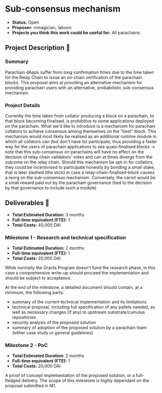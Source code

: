 # Sub-consensus mechanism

* **Status:** Open
* **Proposer:** mmagician, laboon
* **Projects you think this work could be useful for:** All parachains

## Project Description :page_facing_up:

### Summary

Parachain dApps suffer from long confirmation times due to the time taken for the Relay Chain to issue an on-chain verification of the parachain blocks. This proposal aims at providing an alternative mechanism for providing parachain users with an alternative, probabilistic sub-consensus mechanism.

### Project Details

Currently the time taken from collator producing a block on a parachain, to that block becoming finalised, is prohibitive to some applications deployed on the parachain. What we'd like to introduce is a mechanism for parachain collators to achieve consensus among themselves on the "best" block. This mechanism would most likely be realised as an additional runtime module in which all collators can (but don't have to) participate, thus providing a faster way for the users of parachain applications to see quasi-finalised blocks -> note that this sub-consensus on parachains will have no effect on the decision of relay chain validators' votes and can at times diverge from the outcome on the relay chain. 
Should this mechanism be opt-in for collators, they could be incentivised to participate honestly by bonding a small stake, that is later slashed (the stick) in case a relay-chain-finalised-block causes a reorg on the sub-consensus mechanism. Conversely, the carrot would be a small reward paid out by the parachain governance (tied to the decision by that governance to include such a module)

## Deliverables :nut_and_bolt:

* **Total Estimated Duration:** 3 months
* **Full-time equivalent (FTE):** 1
* **Total Costs:** 40,000 DAI

### Milestone 1 - Research and technical specification

* **Total Estimated Duration:** 2 months
* **Full-time equivalent (FTE):** 1
* **Total Costs:** 20,000 DAI

While normally the Grants Program doesn't fund the research phase, in this case a comprehensive write-up should proceed the implementation and should be subject to acceptance.

At the end of the milestone, a detailed document should contain, at a minimum, the following parts:
- summary of the current technical implementation and its limitations
- technical proposal, including full specification of any pallets needed, as well as necessary changes (if any) to upstream substrate/cumulus repositories
- security analysis of the proposed solution
- summary of adoption of the proposed solution by a parachain team (either case study or general guidelines)

### Milestone 2 - PoC

* **Total Estimated Duration:** 2 months
* **Full-time equivalent (FTE):** 1
* **Total Costs:** 20,000 DAI

A proof of concept implementation of the proposed solution, or a full-fledged delivery.
The scope of this milestone is highly dependant on the proposal submitted in M1.
